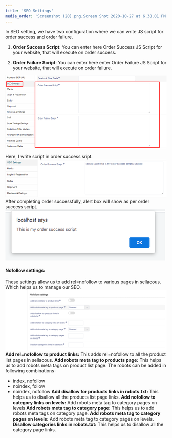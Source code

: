 ```yaml
---
title: 'SEO Settings'
media_order: 'Screenshot (20).png,Screen Shot 2020-10-27 at 6.38.01 PM.png,Screen Shot 2020-10-27 at 6.40.18 PM.png,Screenshot 2021-02-13 at 3.19.32 PM.png'
---
```


In SEO setting, we have two configuration where we can write JS script for order success and order failure.
1. **Order Success Script**: You can enter here Order Success JS Script for your website, that will execute on order success.

2. **Order Failure Script**: You can enter here enter Order Failure JS Script for your website, that will execute on order failure.

![](Screenshot%20%2820%29.png)

Here, I write script in order success sript. 
![](Screen%20Shot%202020-10-27%20at%206.40.18%20PM.png)
After completing order successfully, alert box will show as per order success script.
![](Screen%20Shot%202020-10-27%20at%206.38.01%20PM.png)

#### Nofollow settings:
These settings allow us to add rel=nofollow to various pages in sellacous. Which helps us to manage our SEO.
![](Screenshot%202021-02-13%20at%203.19.32%20PM.png)
**Add rel=nofollow to product links:**
This adds rel=nofollow to all the product list pages in sellacous.
**Add robots meta tag to products page:**
This helps us to add robots meta tags on product list page. The robots can be added in following combinations-
* index, nofollow
* noindex, follow
* noindex, nofollow
**Add disallow for products links in robots.txt:**
This helps us to disallow all the products list page links.
**Add nofollow to category links on levels:**
Add robots meta tag to category pages on levels
**Add robots meta tag to category page:**
This helps us to add robots meta tags on category page.
**Add robots meta tag to category pages on levels:**
Add robots meta tag to category pages on levels.
**Disallow categories links in robots.txt:**
This helps us to disallow all the category page links.

